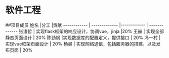 # 软件工程
##项目成员
 姓名 |分工  |贡献
------------ | ------------- |------------ | -------------
 张浚哲  | 实现flask框架的响应设计，协调vue，jinja  |20%
 王赫  | 实现全部静态页面设计  |  20%
 陈劲钢 |实现数据库的配置定义，提供接口  |  20%
 冯一村 | 实现vue框架页面设计  |  20%
杨昊  | 实现网络通信，包括服务器的搭建，以及发布页面  |  20%
